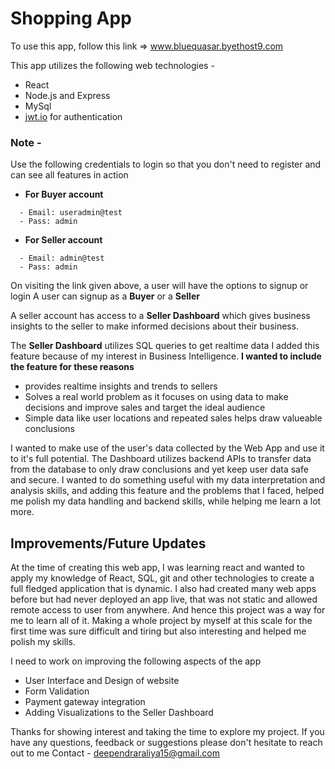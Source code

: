 # Shopping App
To use this app, follow this link => www.bluequasar.byethost9.com

This app utilizes the following web technologies -
 - React
 - Node.js and Express
 - MySql
 - [jwt.io](https://jwt.io/) for authentication

### Note - 
Use the following credentials to login so that you don't need to register and can see all features in action
- **For Buyer account**
```
  - Email: useradmin@test
  - Pass: admin
```
- **For Seller account**

```
  - Email: admin@test
  - Pass: admin
```

On visiting the link given above, a user will have the options to signup or login
A user can signup as a **Buyer** or a **Seller**

A seller account has access to a **Seller Dashboard** which gives business insights to the
seller to make informed decisions about their business.

The **Seller Dashboard** utilizes SQL queries to get realtime data
I added this feature because of my interest in Business Intelligence.
**I wanted to include the feature for these reasons**
- provides realtime insights and trends to sellers
- Solves a real world problem as it focuses on using data to make decisions and improve sales and target the ideal audience
- Simple data like user locations and repeated sales helps draw valueable conclusions

I wanted to make use of the user's data collected by the Web App and use it to it's full potential.
The Dashboard utilizes backend APIs to transfer data from the database to only draw conclusions and yet
keep user data safe and secure.
I wanted to do something useful with my data interpretation and analysis skills, and adding this feature
and the problems that I faced, helped me polish my data handling and backend skills, while helping me
learn a lot more.

## Improvements/Future Updates
At the time of creating this web app, I was learning react and wanted to apply my knowledge of React, SQL, git
and other technologies to create a full fledged application that is dynamic.
I also had created many web apps before but had never deployed an app live, that was not static and allowed remote 
access to user from anywhere. And hence this project was a way for me to learn all of it.
Making a whole project by myself at this scale for the first time was sure difficult and tiring but also interesting 
and helped me polish my skills.

I need to work on improving the following aspects of the app
- User Interface and Design of website
- Form Validation
- Payment gateway integration
- Adding Visualizations to the Seller Dashboard

Thanks for showing interest and taking the time to explore my project. If you have any questions, feedback or suggestions please 
don't hesitate to reach out to me Contact - deependraraliya15@gmail.com
